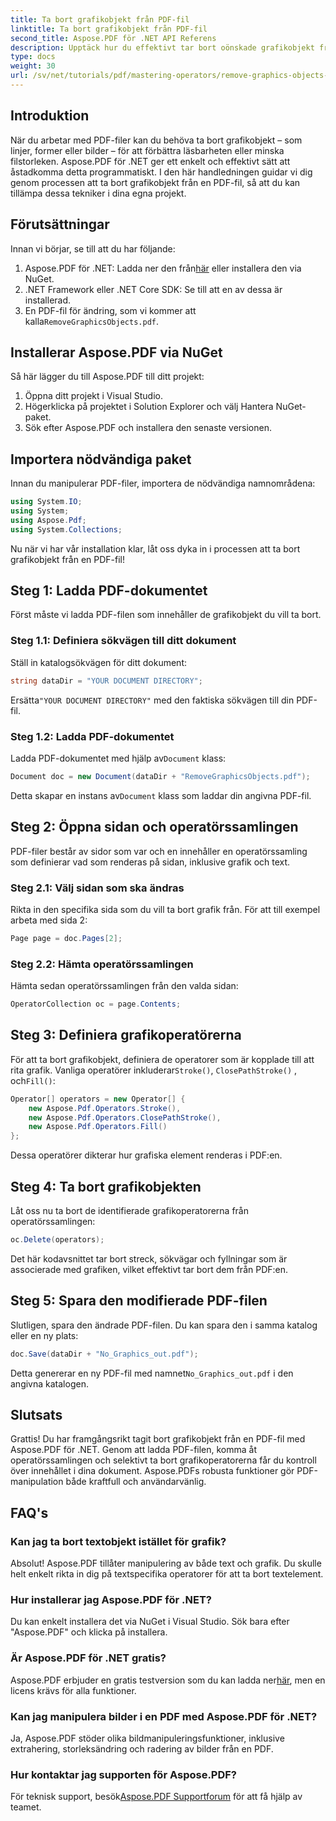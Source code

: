 ```yaml
---
title: Ta bort grafikobjekt från PDF-fil
linktitle: Ta bort grafikobjekt från PDF-fil
second_title: Aspose.PDF för .NET API Referens
description: Upptäck hur du effektivt tar bort oönskade grafikobjekt från dina PDF-filer med Aspose.PDF för .NET i den här omfattande guiden. Oavsett om du vill förbättra dokumentets läsbarhet eller minska filstorleken.
type: docs
weight: 30
url: /sv/net/tutorials/pdf/mastering-operators/remove-graphics-objects-from-pdf-file/
---
```

## Introduktion

När du arbetar med PDF-filer kan du behöva ta bort grafikobjekt – som linjer, former eller bilder – för att förbättra läsbarheten eller minska filstorleken. Aspose.PDF för .NET ger ett enkelt och effektivt sätt att åstadkomma detta programmatiskt. I den här handledningen guidar vi dig genom processen att ta bort grafikobjekt från en PDF-fil, så att du kan tillämpa dessa tekniker i dina egna projekt.

## Förutsättningar

Innan vi börjar, se till att du har följande:

1.  Aspose.PDF för .NET: Ladda ner den från[här](https://releases.aspose.com/pdf/net/) eller installera den via NuGet.
2. .NET Framework eller .NET Core SDK: Se till att en av dessa är installerad.
3.  En PDF-fil för ändring, som vi kommer att kalla`RemoveGraphicsObjects.pdf`.

## Installerar Aspose.PDF via NuGet

Så här lägger du till Aspose.PDF till ditt projekt:

1. Öppna ditt projekt i Visual Studio.
2. Högerklicka på projektet i Solution Explorer och välj Hantera NuGet-paket.
3. Sök efter Aspose.PDF och installera den senaste versionen.

## Importera nödvändiga paket

Innan du manipulerar PDF-filer, importera de nödvändiga namnområdena:

```csharp
using System.IO;
using System;
using Aspose.Pdf;
using System.Collections;
```

Nu när vi har vår installation klar, låt oss dyka in i processen att ta bort grafikobjekt från en PDF-fil!

## Steg 1: Ladda PDF-dokumentet

Först måste vi ladda PDF-filen som innehåller de grafikobjekt du vill ta bort.

### Steg 1.1: Definiera sökvägen till ditt dokument

Ställ in katalogsökvägen för ditt dokument:

```csharp
string dataDir = "YOUR DOCUMENT DIRECTORY";
```

 Ersätta`"YOUR DOCUMENT DIRECTORY"` med den faktiska sökvägen till din PDF-fil.

### Steg 1.2: Ladda PDF-dokumentet

 Ladda PDF-dokumentet med hjälp av`Document` klass:

```csharp
Document doc = new Document(dataDir + "RemoveGraphicsObjects.pdf");
```

 Detta skapar en instans av`Document` klass som laddar din angivna PDF-fil.

## Steg 2: Öppna sidan och operatörssamlingen

PDF-filer består av sidor som var och en innehåller en operatörssamling som definierar vad som renderas på sidan, inklusive grafik och text.

### Steg 2.1: Välj sidan som ska ändras

Rikta in den specifika sida som du vill ta bort grafik från. För att till exempel arbeta med sida 2:

```csharp
Page page = doc.Pages[2];
```

### Steg 2.2: Hämta operatörssamlingen

Hämta sedan operatörssamlingen från den valda sidan:

```csharp
OperatorCollection oc = page.Contents;
```

## Steg 3: Definiera grafikoperatörerna

 För att ta bort grafikobjekt, definiera de operatorer som är kopplade till att rita grafik. Vanliga operatörer inkluderar`Stroke()`, `ClosePathStroke()` , och`Fill()`:

```csharp
Operator[] operators = new Operator[] {
    new Aspose.Pdf.Operators.Stroke(),
    new Aspose.Pdf.Operators.ClosePathStroke(),
    new Aspose.Pdf.Operators.Fill()
};
```

Dessa operatörer dikterar hur grafiska element renderas i PDF:en.

## Steg 4: Ta bort grafikobjekten

Låt oss nu ta bort de identifierade grafikoperatorerna från operatörssamlingen:

```csharp
oc.Delete(operators);
```

Det här kodavsnittet tar bort streck, sökvägar och fyllningar som är associerade med grafiken, vilket effektivt tar bort dem från PDF:en.

## Steg 5: Spara den modifierade PDF-filen

Slutligen, spara den ändrade PDF-filen. Du kan spara den i samma katalog eller en ny plats:

```csharp
doc.Save(dataDir + "No_Graphics_out.pdf");
```

 Detta genererar en ny PDF-fil med namnet`No_Graphics_out.pdf` i den angivna katalogen.

## Slutsats

Grattis! Du har framgångsrikt tagit bort grafikobjekt från en PDF-fil med Aspose.PDF för .NET. Genom att ladda PDF-filen, komma åt operatörssamlingen och selektivt ta bort grafikoperatorerna får du kontroll över innehållet i dina dokument. Aspose.PDFs robusta funktioner gör PDF-manipulation både kraftfull och användarvänlig.

## FAQ's

### Kan jag ta bort textobjekt istället för grafik?

Absolut! Aspose.PDF tillåter manipulering av både text och grafik. Du skulle helt enkelt rikta in dig på textspecifika operatorer för att ta bort textelement.

### Hur installerar jag Aspose.PDF för .NET?

Du kan enkelt installera det via NuGet i Visual Studio. Sök bara efter "Aspose.PDF" och klicka på installera.

### Är Aspose.PDF för .NET gratis?

 Aspose.PDF erbjuder en gratis testversion som du kan ladda ner[här](https://releases.aspose.com/), men en licens krävs för alla funktioner.

### Kan jag manipulera bilder i en PDF med Aspose.PDF för .NET?

Ja, Aspose.PDF stöder olika bildmanipuleringsfunktioner, inklusive extrahering, storleksändring och radering av bilder från en PDF.

### Hur kontaktar jag supporten för Aspose.PDF?

 För teknisk support, besök[Aspose.PDF Supportforum](https://forum.aspose.com/c/pdf/10) för att få hjälp av teamet.